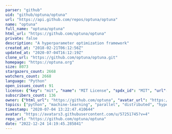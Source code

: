 ```yaml
---
parser: "github"
uid: "github/optuna/optuna"
url: "https://api.github.com/repos/optuna/optuna"
name: "optuna"
full_name: "optuna/optuna"
html_url: "https://github.com/optuna/optuna"
private: false
description: "A hyperparameter optimization framework"
created_at: "2018-02-21T06:12:56Z"
updated_at: "2020-07-04T16:12:19Z"
clone_url: "https://github.com/optuna/optuna.git"
homepage: "https://optuna.org"
size: 8073
stargazers_count: 2668
watchers_count: 2668
language: "Python"
open_issues_count: 91
license: {"key": "mit", "name": "MIT License", "spdx_id": "MIT", "url": "https://api.github.com/licenses/mit", "node_id": "MDc6TGljZW5zZTEz"}
subscribers_count: 136
owner: {"html_url": "https://github.com/optuna", "avatar_url": "https://avatars3.githubusercontent.com/u/57251745?v=4", "login": "optuna", "type": "Organization"}
topics: ["python", "machine-learning", "parallel", "distributed", "hyperparameter-optimization"]
timestamp: "2020-07-04 13:22:47.410644"
avatar: "https://avatars3.githubusercontent.com/u/57251745?v=4"
repo_url: "https://github.com/optuna/optuna"
date: "2022-12-24 14:19:45.285841"
---
```

